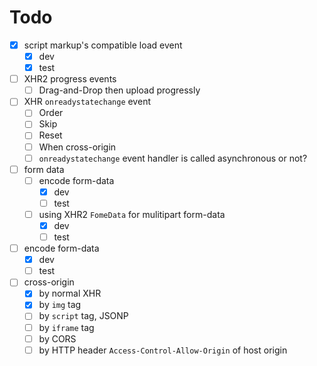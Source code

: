 # Todo

- [x] script markup's compatible load event
	- [x] dev
	- [x] test
- [ ] XHR2 progress events
	- [ ] Drag-and-Drop then upload progressly
- [ ] XHR `onreadystatechange` event
	- [ ] Order
	- [ ] Skip
	- [ ] Reset
	- [ ] When cross-origin
	- [ ] `onreadystatechange` event handler is called asynchronous or not?
- [ ] form data
	- [ ] encode form-data
		- [x] dev
		- [ ] test
	- [ ] using XHR2 `FomeData` for mulitipart form-data
		- [x] dev
		- [ ] test
- [ ] encode form-data
	- [x] dev
	- [ ] test
- [ ] cross-origin
	- [x] by normal XHR
	- [x] by `img` tag
	- [ ] by `script` tag, JSONP
	- [ ] by `iframe` tag
	- [ ] by CORS
	- [ ] by HTTP header `Access-Control-Allow-Origin` of host origin
